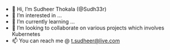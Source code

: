 - 👋 Hi, I’m Sudheer Thokala (@Sudh33r)
- 👀 I’m interested in ...
- 🌱 I’m currently learning ...
- 💞️ I’m looking to collaborate on various projects which involves Kubernetes 
- 📫 You can reach me @ t.sudheer@live.com

